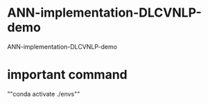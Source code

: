 # ANN-implementation-DLCVNLP-demo
ANN-implementation-DLCVNLP-demo


# important command


<!-- activating the conmmand -->
""conda activate ./envs""
